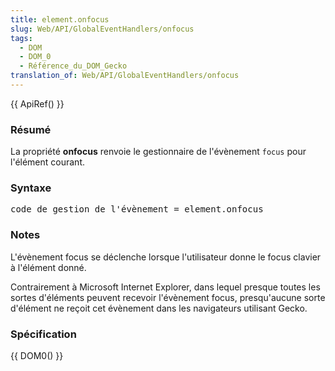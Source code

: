 ```yaml
---
title: element.onfocus
slug: Web/API/GlobalEventHandlers/onfocus
tags:
  - DOM
  - DOM_0
  - Référence_du_DOM_Gecko
translation_of: Web/API/GlobalEventHandlers/onfocus
---
```

<p>{{ ApiRef() }}</p>
<h3 id="R.C3.A9sum.C3.A9">Résumé</h3>
<p>La propriété <b>onfocus</b> renvoie le gestionnaire de l'évènement <code>focus</code> pour l'élément courant.</p>
<h3 id="Syntaxe">Syntaxe</h3>
<pre class="eval">code de gestion de l'évènement = element.onfocus
</pre>
<h3 id="Notes">Notes</h3>
<p>L'évènement focus se déclenche lorsque l'utilisateur donne le focus clavier à l'élément donné.</p>
<p>Contrairement à Microsoft Internet Explorer, dans lequel presque toutes les sortes d'éléments peuvent recevoir l'évènement focus, presqu'aucune sorte d'élément ne reçoit cet évènement dans les navigateurs utilisant Gecko.</p>
<h3 id="Sp.C3.A9cification">Spécification</h3>
<p>{{ DOM0() }}</p>